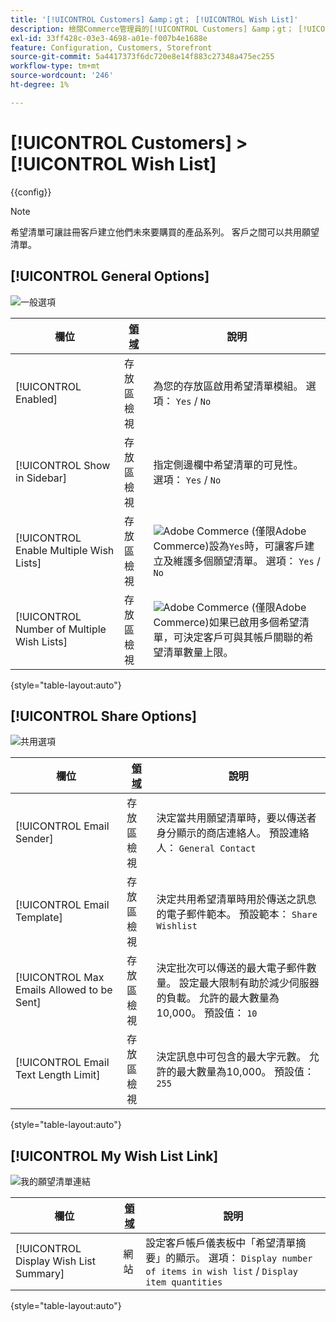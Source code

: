 ```yaml
---
title: '[!UICONTROL Customers] &amp；gt； [!UICONTROL Wish List]'
description: 檢閱Commerce管理員的[!UICONTROL Customers] &amp；gt； [!UICONTROL Wish List]頁面上的組態設定。
exl-id: 33ff428c-03e3-4698-a01e-f007b4e1688e
feature: Configuration, Customers, Storefront
source-git-commit: 5a4417373f6dc720e8e14f883c27348a475ec255
workflow-type: tm+mt
source-wordcount: '246'
ht-degree: 1%

---
```


# [!UICONTROL Customers] > [!UICONTROL Wish List]

{{config}}

>[!NOTE]
>
>希望清單可讓註冊客戶建立他們未來要購買的產品系列。 客戶之間可以共用願望清單。

## [!UICONTROL General Options]

![一般選項](./assets/wishlist-general-options.png)<!-- zoom -->

<!--[General Options](https://experienceleague.adobe.com/zh-hant/docs/commerce-admin/stores-sales/shopper-tools/wish-lists/wishlist-configuration) -->

| 欄位 | [領域](../../getting-started/websites-stores-views.md#scope-settings) | 說明 |
|--- |--- |--- |
| [!UICONTROL Enabled] | 存放區檢視 | 為您的存放區啟用希望清單模組。 選項： `Yes` / `No` |
| [!UICONTROL Show in Sidebar] | 存放區檢視 | 指定側邊欄中希望清單的可見性。 <br/>選項： `Yes` / `No` |
| [!UICONTROL Enable Multiple Wish Lists] | 存放區檢視 | ![Adobe Commerce](../../assets/adobe-logo.svg) (僅限Adobe Commerce)設為`Yes`時，可讓客戶建立及維護多個願望清單。 選項： `Yes` / `No` |
| [!UICONTROL Number of Multiple Wish Lists] | 存放區檢視 | ![Adobe Commerce](../../assets/adobe-logo.svg) (僅限Adobe Commerce)如果已啟用多個希望清單，可決定客戶可與其帳戶關聯的希望清單數量上限。 |

{style="table-layout:auto"}

## [!UICONTROL Share Options]

![共用選項](./assets/wishlist-share-options.png)<!-- zoom -->

<!-- [Share Options](https://experienceleague.adobe.com/zh-hant/docs/commerce-admin/stores-sales/shopper-tools/wish-lists/wishlist-configuration) -->

| 欄位 | [領域](../../getting-started/websites-stores-views.md#scope-settings) | 說明 |
|--- |--- |--- |
| [!UICONTROL Email Sender] | 存放區檢視 | 決定當共用願望清單時，要以傳送者身分顯示的商店連絡人。 預設連絡人： `General Contact` |
| [!UICONTROL Email Template] | 存放區檢視 | 決定共用希望清單時用於傳送之訊息的電子郵件範本。 預設範本： `Share Wishlist` |
| [!UICONTROL Max Emails Allowed to be Sent] | 存放區檢視 | 決定批次可以傳送的最大電子郵件數量。 設定最大限制有助於減少伺服器的負載。 允許的最大數量為10,000。 預設值： `10` |
| [!UICONTROL Email Text Length Limit] | 存放區檢視 | 決定訊息中可包含的最大字元數。 允許的最大數量為10,000。 預設值： `255` |

{style="table-layout:auto"}

## [!UICONTROL My Wish List Link]

![我的願望清單連結](./assets/wishlist-my-wishlist-link.png)<!-- zoom -->

<!--[My Wish List Link](https://experienceleague.adobe.com/zh-hant/docs/commerce-admin/stores-sales/shopper-tools/wish-lists/wishlist-configuration) -->

| 欄位 | [領域](../../getting-started/websites-stores-views.md#scope-settings) | 說明 |
|--- |--- |--- |
| [!UICONTROL Display Wish List Summary] | 網站 | 設定客戶帳戶儀表板中「希望清單摘要」的顯示。 選項： `Display number of items in wish list` / `Display item quantities` |

{style="table-layout:auto"}
